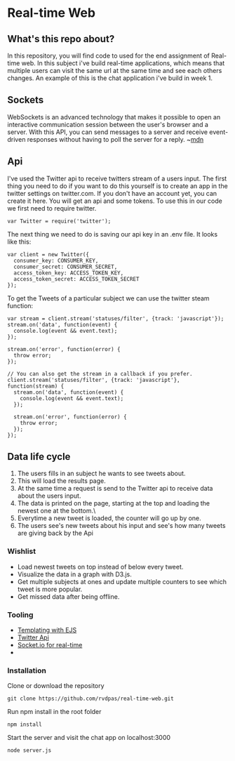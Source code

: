 # Real-time Web

## What's this repo about?
In this repository, you will find code to used for the end assignment of Real-time web. In this subject i've build real-time applications, which means that multiple users can visit the same url at the same time and see each others changes. An example of this is the chat application i've build in week 1.

## Sockets
WebSockets is an advanced technology that makes it possible to open an interactive communication session between the user's browser and a server. With this API, you can send messages to a server and receive event-driven responses without having to poll the server for a reply. ~[mdn](https://developer.mozilla.org/en-US/docs/Web/API/WebSockets_API)

## Api
I've used the Twitter api to receive twitters stream of a users input. The first thing you need to do if you want to do this yourself is to create an app in the twitter settings on twitter.com. If you don't have an account yet, you can create it here. You will get an api and some tokens. To use this in our code we first need to require twitter.
```
var Twitter = require('twitter');
```
The next thing we need to do is saving our api key in an .env file. It looks like this:
```
var client = new Twitter({
  consumer_key: CONSUMER_KEY,
  consumer_secret: CONSUMER_SECRET,
  access_token_key: ACCESS_TOKEN_KEY,
  access_token_secret: ACCESS_TOKEN_SECRET
});
```

To get the Tweets of a particular subject we can use the twitter steam function:
```
var stream = client.stream('statuses/filter', {track: 'javascript'});
stream.on('data', function(event) {
  console.log(event && event.text);
});
 
stream.on('error', function(error) {
  throw error;
});
 
// You can also get the stream in a callback if you prefer. 
client.stream('statuses/filter', {track: 'javascript'}, function(stream) {
  stream.on('data', function(event) {
    console.log(event && event.text);
  });
 
  stream.on('error', function(error) {
    throw error;
  });
});
```

## Data life cycle
1. The users fills in an subject he wants to see tweets about. 
2. This will load the results page.
3. At the same time a request is send to the Twitter api to receive data about the users input.
4. The data is printed on the page, starting at the top and loading the newest one at the bottom.\
5. Everytime a new tweet is loaded, the counter will go up by one.
6. The users see's new tweets about his input and see's how many tweets are giving back by the Api

### Wishlist
- Load newest tweets on top instead of below every tweet.
- Visualize the data in a graph with D3.js.
- Get multiple subjects at ones and update multiple counters to see which tweet is more popular.
- Get missed data after being offline.

### Tooling
- [Templating with EJS](http://www.embeddedjs.com/)
- [Twitter Api](https://www.npmjs.com/package/twitter)
- [Socket.io for real-time](https://socket.io/)
- 

### Installation
Clone or download the repository  
```
git clone https://github.com/rvdpas/real-time-web.git
```

Run npm install in the root folder  
```
npm install
```

Start the server and visit the chat app on localhost:3000
```
node server.js
```
